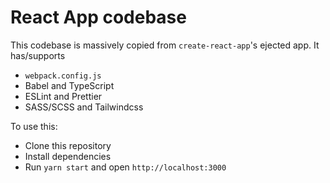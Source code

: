 # React App codebase

This codebase is massively copied from `create-react-app`'s ejected app. It has/supports

- `webpack.config.js`
- Babel and TypeScript
- ESLint and Prettier
- SASS/SCSS and Tailwindcss

To use this:

- Clone this repository
- Install dependencies
- Run `yarn start` and open `http://localhost:3000`
